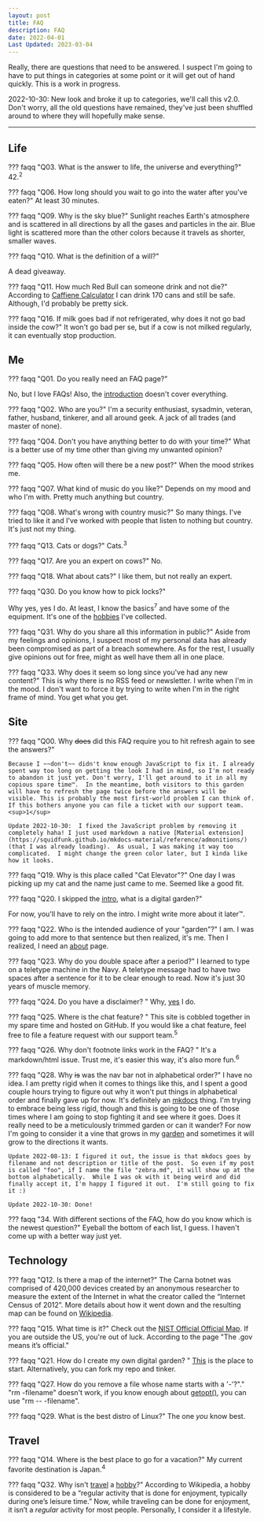 ```yaml
---
layout: post
title: FAQ
description: FAQ
date: 2022-04-01
Last Updated: 2023-03-04
---
```


Really, there are questions that need to be answered. I suspect I'm going to have to put things in categories at some point or it will get out of hand quickly.  This is a work in progress.

2022-10-30: New look and broke it up to categories, we'll call this v2.0.  Don't worry, all the old questions have remained, they've just been shuffled around to where they will hopefully make sense.

***

## Life

??? faqq "Q03. What is the answer to life, the universe and everything?"
    42.<sup>2</sup>

??? faqq "Q06. How long should you wait to go into the water after you've eaten?"
    At least 30 minutes.

??? faqq "Q09. Why is the sky blue?"
    Sunlight reaches Earth's atmosphere and is scattered in all directions by all the gases and particles in the air. Blue light is scattered more than the other colors because it travels as shorter, smaller waves.

??? faqq "Q10. What is the definition of a will?"
    <div id="Q10"></div>A dead giveaway.

??? faqq "Q11. How much Red Bull can someone drink and not die?"
    According to [Caffiene Calculator](https://www.caffeineinformer.com/death-by-caffeine") I can drink 170 cans and still be safe.  Although, I'd probably be pretty sick.

??? faqq "Q16. If milk goes bad if not refrigerated, why does it not go bad inside the cow?"
    It won't go bad per se, but if a cow is not milked regularly, it can eventually stop production.


## Me

??? faqq "Q01. Do you really need an FAQ page?"
    <div id="Q01">No, but I love FAQs!  Also, the [introduction](/) doesn't cover everything.

??? faqq "Q02. Who are you?"
    I'm a security enthusiast, sysadmin, veteran, father, husband, tinkerer, and all around geek. A jack of all trades (and master of none).

??? faqq "Q04. Don't you have anything better to do with your time?"
    What is a better use of my time other than giving my unwanted opinion?

??? faqq "Q05. How often will there be a new post?"
    When the mood strikes me.

??? faqq "Q07. What kind of music do you like?"
    Depends on my mood and who I'm with.  Pretty much anything but country.

??? faqq "Q08. What's wrong with country music?"
    So many things. I've tried to like it and I've worked with people that listen to nothing but country. It's just not my thing.

??? faqq "Q13. Cats or dogs?"
    Cats.<sup>3</sup>

??? faqq "Q17. Are you an expert on cows?"
    No.

??? faqq "Q18. What about cats?"
    I like them, but not really an expert.

??? faqq "Q30. Do you know how to pick locks?"
    <div id="Q30"></div>Why yes, yes I do. At least, I know the basics<sup>7</sup> and have some of the equipment.  It's one of the [hobbies](/hobbies/) I've collected.

??? faqq "Q31. Why do you share all this information in public?"
    Aside from my feelings and opinions, I suspect most of my personal data has already been compromised as part of a breach somewhere.  As for the rest, I usually give opinions out for free, might as well have them all in one place.

??? faqq "Q33. Why does it seem so long since you've had any new content?"
    This is why there is no RSS feed or newsletter.  I write when I'm in the mood.  I don't want to force it by trying to write when I'm in the right frame of mind.  You get what you get. 

## Site

??? faqq "Q00. Why ~~does~~ did this FAQ require you to hit refresh again to see the answers?"

    Because I ~~don't~~ didn't know enough JavaScript to fix it. I already spent way too long on getting the look I had in mind, so I'm not ready to abandon it just yet. Don't worry, I'll get around to it in all my copious spare time™.  In the meantime, both visitors to this garden will have to refresh the page twice before the answers will be visible. This is probably the most first-world problem I can think of. If this bothers anyone you can file a ticket with our support team.<sup>1</sup>

    Update 2022-10-30:  I fixed the JavaScript problem by removing it completely haha! I just used markdown a native [Material extension](https://squidfunk.github.io/mkdocs-material/reference/admonitions/) (that I was already loading).  As usual, I was making it way too complicated.  I might change the green color later, but I kinda like how it looks.

??? faqq "Q19. Why is this place called "Cat Elevator"?"
    One day I was picking up my cat and the name just came to me.  Seemed like a good fit.

??? faqq "Q20. I skipped the [intro](/), what is a digital garden?"
    <div id="Q20"></div> For now, you'll have to rely on the intro. I might write more about it later™.

??? faqq "Q22. Who is the intended audience of your "garden"?"
    I am.  I was going to add more to that sentence but then realized, it's me. Then I realized, I need an [about](/about/) page.

??? faqq "Q23. Why do you double space after a period?"
    I learned to type on a teletype machine in the Navy.  A teletype message had to have two spaces after a sentence for it to be clear enough to read.  Now it's just 30 years of muscle memory.

??? faqq "Q24. Do you have a disclaimer? "
    Why, [yes](/about/) I do.

??? faqq "Q25. Where is the chat feature? "
    This site is cobbled together in my spare time and hosted on GitHub. If you would like a chat feature, feel free to file a feature request with our support team.<sup>5</sup>

??? faqq "Q26. Why don't footnote links work in the FAQ? "
    It's a markdown/html issue.  Trust me, it's easier this way, it's also more fun.<sup>6</sup>

??? faqq "Q28. Why ~~is~~ was the nav bar not in alphabetical order?"
    I have no idea.  I am pretty rigid when it comes to things like this, and I spent a good couple hours trying to figure out why it won't put things in alphabetical order and finally gave up for now.  It's definitely an [mkdocs](https://www.mkdocs.org) thing.  I'm trying to embrace being less rigid, though and this is going to be one of those times where I am going to stop fighting it and see where it goes.  Does it really need to be a meticulously trimmed garden or can it wander?  For now I'm going to consider it a vine that grows in my <a href="/" class="hvr-wobble-skew">garden</a> and sometimes it will grow to the directions it wants.

    Update 2022-08-13: I figured it out, the issue is that mkdocs goes by filename and not description or title of the post.  So even if my post is called "foo", if I name the file "zebra.md", it will show up at the bottom alphabetically.  While I was ok with it being weird and did finally accept it, I'm happy I figured it out.  I'm still going to fix it :)

    Update 2022-10-30: Done!

??? faqq "34. With different sections of the FAQ, how do you know which is the newest question?"
    Eyeball the bottom of each list, I guess.  I haven't come up with a better way just yet.

## Technology

??? faqq "Q12. Is there a map of the internet?"
    The Carna botnet was comprised of 420,000 devices created by an anonymous researcher to measure the extent of the Internet in what the creator called the “Internet Census of 2012”.  More details about how it went down and the resulting map can be found on [Wikipedia](https://en.wikipedia.org/wiki/Carna_botnet).

??? faqq "Q15. What time is it?"
    Check out the [NIST Official Official Map](https://www.time.gov/).  If you are outside the US, you're out of luck.  According to the page "The .gov means it’s official."

??? faqq "Q21. How do I create my own digital garden? "
    [This](https://lyz-code.github.io/blue-book/#make-your-own-digital-garden) is the place to start.  Alternatively, you can fork my repo and tinker.

??? faqq "Q27. How do you remove a file whose name starts with a '-'?"."
    "rm -filename" doesn't work, if you know enough about [getopt()](/tech/unix/getopts/)</a>, you can use "rm -- -filename".

??? faqq "Q29. What is the best distro of Linux?"
    The one *you* know best.



## Travel

??? faqq "Q14. Where is the best place to go for a vacation?"
    My current favorite destination is Japan.<sup>4</sup>

??? faqq "Q32. Why isn't [travel](/travel/) a [hobby](/hobbies/)?"
    According to Wikipedia, a hobby is considered to be a “regular activity that is done for enjoyment, typically during one’s leisure time.” Now, while traveling can be done for enjoyment, it isn’t a *regular* activity for most people. Personally, I consider it a lifestyle. 



[^Q00]: [Q00] To reach our support team, please use the chat feature.
[^Q03]: [Q03] From Hitchhiker's Guide to the Galaxy by Douglas Adams.
[^Q13]: [Q13] I started out as a dog person, but I've had good luck with cats.
[^Q14]: [Q14] I haven't been *everywhere* yet.
[^Q25]: [Q25] See footnote for Q00 above.
[^Q26]: [Q26] Fun, as in, not my problem.
[^Q30]: [Q30] I've picked a Master Lock #3 -> #6 and a few others.  Best thing to do while on a long call!
